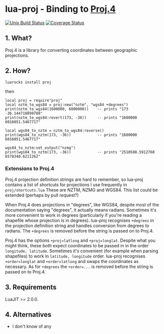 # lua-proj - Binding to [Proj.4](https://github.com/OSGeo/proj.4)

[![Unix Build Status](https://travis-ci.org/geoffleyland/lua-proj.svg?branch=master)](https://travis-ci.org/geoffleyland/lua-proj)
[![Coverage Status](https://coveralls.io/repos/github/geoffleyland/lua-proj/badge.svg?branch=master)](https://coveralls.io/github/geoffleyland/lua-proj?branch=master)

## 1. What?

Proj.4 is a library for converting coordinates between geographic projections.


## 2. How?

``luarocks install proj``

then

    local proj = require"proj"
    local nztm_to_wgs84 = proj:new("nztm", "wgs84 +degrees")
    print(nztm_to_wgs84(1600000, 6000000))    -- prints "173     -36.144718099788"
    print(nztm_to_wgs84:revert(173, -36))     -- prints "1600000    6016051.5467717"

    local wgs84_to_nztm = nztm_to_wgs84:reverse()
    print(wgs84_to_nztm(173, -36))            -- prints "1600000    6016051.5467717"

    wgs84_to_nztm:set_output("nzmg")
    print(wgs84_to_nztm(173, -36))            -- prints "2510588.5912768    6578340.6211262"


### Extensions to Proj.4

Proj.4 projection definition strings are hard to remember,
so lua-proj contains a list of shortcuts for projections I use frequently in
`proj/shortcuts.lua`
These are NZTM, NZMG and WGS84.
This list could be extended (perhaps by pull request?)

When Proj.4 does projections in "degrees", like WGS84, despite most of the
documentation saying "degrees", it actually means radians.
Sometimes it's more convenient to work in degrees (particularly if you're
reading a shapefile whose projection is in degrees).
lua-proj recognises `+degrees` in the projection definition string and
handles conversion from degrees to radians.
The `+degrees` is removed before the string is passed on to Proj.4.

Proj.4 has the options `+proj=latlong` and `+proj=longlat`.
Despite what you might think, these *both* expect coordinates to be passed in
in the order `longitude, latitude`.
Sometimes it's convenient (for example when parsing shapefiles) to work in
`latitude, longitude` order.
lua-proj recognises `+order=longlat` and `+order=latlong` and swaps the
coordinates as necessary.
As for `+degrees` the `+order=...` is removed before the string is passed
on to Proj.4.


## 3. Requirements

LuaJIT >= 2.0.0.


## 4. Alternatives

+ I don't know of any